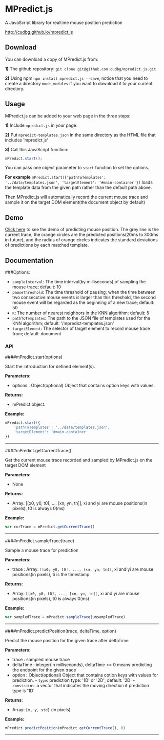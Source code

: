 # MPredict.js

A JavaScript library for realtime mouse position prediction

http://cudbg.github.io/mpredict.js

## Download
You can download a copy of MPredict.js from:

**1)** The github repository: ```git clone git@github.com:cudbg/mpredict.js.git```

**2)** Using npm ```npm install mpredict.js --save```, notice that you need to create a directory `node_modules` if you want to download it to your current directory.

## Usage
MPredict.js can be added to your web page in the three steps:

**1)** Include `mpredict.js` in your page.

**2)** Put `mpredict-templates.json` in the same directory as the HTML file that includes 'mpredict.js'

**3)** Call this JavaScript function:
```javascript
mPredict.start();
````

You can pass one object parameter to `start` function to set the options.

**For example** `mPredict.start({'pathToTemplates': '../data/templates.json', 'targetElement': '#main-container'})` loads the template data from the given path rather than the default path above.

Then MPredict.js will automatically record the current mouse trace and sample it on the target DOM element(the document object by default)

## Demo
[Click here](https://cudbg.github.io/mpredict.js/prediction-demo.html) to see the demo of predicting mouse position. The grey line is the current trace, the orange circles are the predicted positions(20ms to 300ms in future), and the radius of orange circles indicates the standard deviations of predictions by each matched template.

## Documentation

###Options:

 - `sampleInterval`: The time interval(by milliseconds) of sampling the mouse trace; default: 10
 - `pauseThreshold`: The time threshold of pausing; when the time between two consecutive mouse events is larger than this threshold, the second mouse event will be regarded as the beginning of a new trace; default: 50
 - `K`: The number of nearest neighbors in the KNN algorithm; default: 5
 - `pathToTemplates`: The path to the JSON file of templates used for the KNN algorithm; default: '/mpredict-templates.json'
 - `targetElement`: The selector of target element to record mouse trace from; default: document

### API

####mPredict.start(options)

Start the introduction for defined element(s).

**Parameters:**
 - options :  Object(optional)
                Object that contains option keys with values.

**Returns:**
 - mPredict object.

**Example:**
```javascript
mPredict.start({
    'pathToTemplates': '../data/templates.json',
    'targetElement': '#main-container'
})
````
-----

####mPredict.getCurrentTrace()

Get the current mouse trace recorded and sampled by MPredict.js on the target DOM element

**Parameters:**
 - None

**Returns:**
 - Array: [[x0, y0, t0], ..., [xn, yn, tn]], xi and yi are mouse positions(in pixels), t0 is always 0(ms)

**Example:**
```javascript
var curTrace = mPredict.getCurrentTrace()
````
-----

####mPredict.sampleTrace(trace)

Sample a mouse trace for prediction

**Parameters:**
 - trace :  Array: `[[x0, y0, t0], ..., [xn, yn, tn]]`, xi and yi are mouse positions(in pixels), ti is the timestamp

**Returns:**
 - Array: `[[x0, y0, t0], ..., [xn, yn, tn]]`, xi and yi are mouse positions(in pixels), t0 is always 0(ms)

**Example:**
```javascript
var sampledTrace = mPredict.sampleTrace(unsampledTrace)
````
-----

####mPredict.predictPosition(trace, deltaTime, option)

Predict the mouse position for the given trace after deltaTime

**Parameters:**
 - trace : sampled mouse trace
 - deltaTime : integer(in milliseconds), deltaTime <= 0 means predicting the endpoint for the given trace
 - option :  Object(optional)
                 Object that contains option keys with values for prediction.
                 - `type`: prediction type: '1D' or '2D'; default: '2D'
                 - `constraint`: a vector that indicates the moving direction if prediction type is '1D'

**Returns:**
 - Array: `[x, y, std]` (in pixels)

**Example:**
```javascript
mPredict.predictPosition(mPredict.getCurrentTrace(), 0)

````
-----

